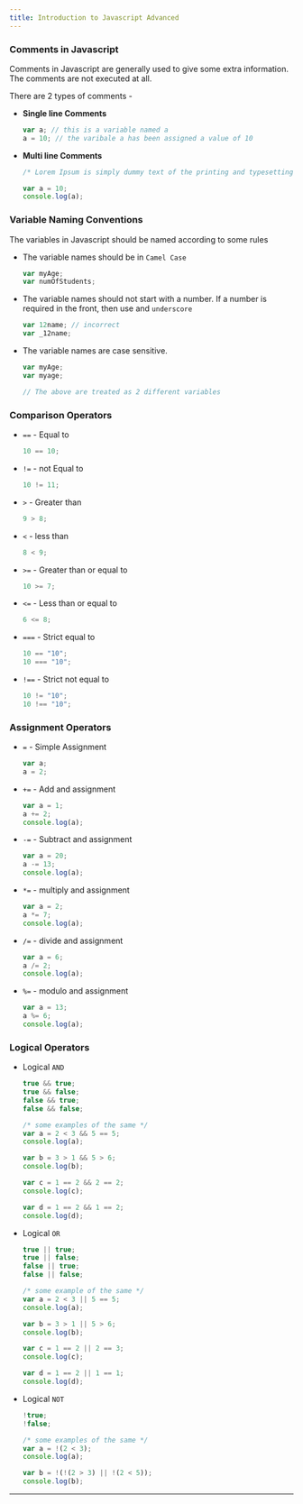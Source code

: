 ```yaml
---
title: Introduction to Javascript Advanced
---
```


### Comments in Javascript

Comments in Javascript are generally used to give some extra information. The comments are not executed at all.

There are 2 types of comments -

- **Single line Comments**

  ```jsx
  var a; // this is a variable named a
  a = 10; // the varibale a has been assigned a value of 10
  ```

- **Multi line Comments**

  ```jsx
  /* Lorem Ipsum is simply dummy text of the printing and typesetting industry. Lorem Ipsum has been the industry's standard dummy text ever since the 1500s, when an unknown printer took a galley of type and scrambled it to make a type specimen book. It has survived not only five centuries, but also the leap into electronic typesetting, remaining essentially unchanged. It was popularised in the 1960s with the release of Letraset sheets containing Lorem Ipsum passages, and more recently with desktop publishing software like Aldus PageMaker including versions of Lorem Ipsum. */

  var a = 10;
  console.log(a);
  ```

### Variable Naming Conventions

The variables in Javascript should be named according to some rules

- The variable names should be in `Camel Case`

  ```jsx
  var myAge;
  var numOfStudents;
  ```

- The variable names should not start with a number. If a number is required in the front, then use and `underscore`

  ```jsx
  var 12name; // incorrect
  var _12name;
  ```

- The variable names are case sensitive.

  ```jsx
  var myAge;
  var myage;

  // The above are treated as 2 different variables
  ```

### Comparison Operators

- `==` - Equal to

  ```jsx
  10 == 10;
  ```

- `!=` - not Equal to

  ```jsx
  10 != 11;
  ```

- `>` - Greater than

  ```jsx
  9 > 8;
  ```

- `<` - less than

  ```jsx
  8 < 9;
  ```

- `>=` - Greater than or equal to

  ```jsx
  10 >= 7;
  ```

- `<=` - Less than or equal to

  ```jsx
  6 <= 8;
  ```

- `===` - Strict equal to

  ```jsx
  10 == "10";
  10 === "10";
  ```

- `!==` - Strict not equal to

  ```jsx
  10 != "10";
  10 !== "10";
  ```

### Assignment Operators

- `=` - Simple Assignment

  ```jsx
  var a;
  a = 2;
  ```

- `+=` - Add and assignment

  ```jsx
  var a = 1;
  a += 2;
  console.log(a);
  ```

- `-=` - Subtract and assignment

  ```jsx
  var a = 20;
  a -= 13;
  console.log(a);
  ```

- `*=` - multiply and assignment

  ```jsx
  var a = 2;
  a *= 7;
  console.log(a);
  ```

- `/=` - divide and assignment

  ```jsx
  var a = 6;
  a /= 2;
  console.log(a);
  ```

- `%=` - modulo and assignment

  ```jsx
  var a = 13;
  a %= 6;
  console.log(a);
  ```

### Logical Operators

- Logical `AND`

  ```jsx
  true && true;
  true && false;
  false && true;
  false && false;

  /* some examples of the same */
  var a = 2 < 3 && 5 == 5;
  console.log(a);

  var b = 3 > 1 && 5 > 6;
  console.log(b);

  var c = 1 == 2 && 2 == 2;
  console.log(c);

  var d = 1 == 2 && 1 == 2;
  console.log(d);
  ```

- Logical `OR`

  ```jsx
  true || true;
  true || false;
  false || true;
  false || false;

  /* some example of the same */
  var a = 2 < 3 || 5 == 5;
  console.log(a);

  var b = 3 > 1 || 5 > 6;
  console.log(b);

  var c = 1 == 2 || 2 == 3;
  console.log(c);

  var d = 1 == 2 || 1 == 1;
  console.log(d);
  ```

- Logical `NOT`

  ```jsx
  !true;
  !false;

  /* some examples of the same */
  var a = !(2 < 3);
  console.log(a);

  var b = !(!(2 > 3) || !(2 < 5));
  console.log(b);
  ```

---
